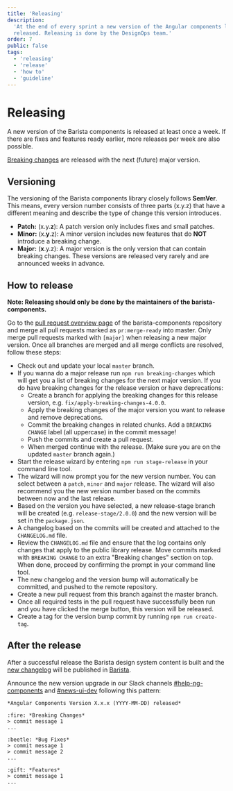 ```yaml
---
title: 'Releasing'
description:
  'At the end of every sprint a new version of the Angular components library is
  released. Releasing is done by the DesignOps team.'
order: 7
public: false
tags:
  - 'releasing'
  - 'release'
  - 'how to'
  - 'guideline'
---
```


# Releasing

A new version of the Barista components is released at least once a week. If there are fixes and features ready earlier, more releases per week are also possible.

[Breaking changes](https://barista.dynatrace.com/components/contribute/#breaking-changes)
are released with the next (future) major version.

## Versioning

The versioning of the Barista components library closely follows **SemVer**. This
means, every version number consists of three parts (x.y.z) that have a
different meaning and describe the type of change this version introduces.

- **Patch:** (x.y.**z**): A patch version only includes fixes and small patches.
- **Minor:** (x.**y**.z): A minor version includes new features that do **NOT**
  introduce a breaking change.
- **Major:** (**x**.y.z): A major version is the only version that can contain
  breaking changes. These versions are released very rarely and are announced
  weeks in advance.

## How to release

**Note: Releasing should only be done by the maintainers of the
barista-components.**

Go to the
[pull request overview page](https://github.com/Dynatrace/barista/pulls) of the
barista-components repository and merge all pull requests marked as
`pr:merge-ready` into master. Only merge pull requests marked with `[major]` when
releasing a new major version. Once all branches are merged and all merge
conflicts are resolved, follow these steps:

- Check out and update your local `master` branch.
- If you wanna do a major release run `npm run breaking-changes` which will get you
  a list of breaking changes for the next major version. If you do have breaking
  changes for the release version or have deprecations:
  - Create a branch for applying the breaking changes for this release version,
    e.g. `fix/apply-breaking-changes-4.0.0`.
  - Apply the breaking changes of the major version you want to release and
    remove deprecations.
  - Commit the breaking changes in related chunks. Add a `BREAKING CHANGE` label
    (all uppercase) in the commit message!
  - Push the commits and create a pull request.
  - When merged continue with the release. (Make sure you are on the updated
    `master` branch again.)
- Start the release wizard by entering `npm run stage-release` in your command line
  tool.
- The wizard will now prompt you for the new version number. You can select
  between a `patch`, `minor` and `major` release. The wizard will also recommend
  you the new version number based on the commits between now and the last
  release.
- Based on the version you have selected, a new release-stage branch will be
  created (e.g. `release-stage/2.0.0`) and the new version will be set in the
  `package.json`.
- A changelog based on the commits will be created and attached to the
  `CHANGELOG.md` file.
- Review the `CHANGELOG.md` file and ensure that the log contains only changes
  that apply to the public library release. Move commits marked with
  `BREAKING CHANGE` to an extra "Breaking changes" section on top. When done,
  proceed by confirming the prompt in your command line tool.
- The new changelog and the version bump will automatically be committed, and
  pushed to the remote repository.
- Create a new pull request from this branch against the master branch.
- Once all required tests in the pull request have successfully been run and you
  have clicked the merge button, this version will be released.
- Create a tag for the version bump commit by running `npm run create-tag`.

## After the release

After a successful release the Barista design system content is built and the
[new changelog](https://barista.dynatrace.com/components/changelog/) will be
published in [Barista](https://barista.dynatrace.com/).

Announce the new version upgrade in our Slack channels
[#help-ng-components](***REMOVED***) and
[#news-ui-dev](***REMOVED***) following this
pattern:

```
*Angular Components Version X.x.x (YYYY-MM-DD) released*

:fire: *Breaking Changes*
> commit message 1
...

:beetle: *Bug Fixes*
> commit message 1
> commit message 2
...

:gift: *Features*
> commit message 1
...
```
